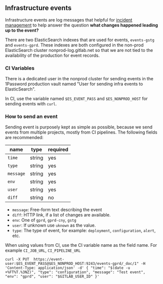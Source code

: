 ## Infrastructure events

Infrastructure events are log messages that helpful for [incident management](https://about.gitlab.com/handbook/engineering/infrastructure/incident-management/) to help answer the question **what changes happened leading up to the event?**

There are two ElasticSearch indexes that are used for events, `events-gstg` and `events-gprd`.
These indexes are both configured in the non-prod ElasticSearch cluster nonprod-log.gitlab.net so that we are not tied to the availability of the production for event records.

### CI Variables

There is a dedicated user in the nonprod cluster for sending events in the 1Password production vault named "User for sending infra events to ElasticSearch".

In CI, use the variable named `$ES_EVENT_PASS` and `$ES_NONPROD_HOST` for sending events with `curl`.

### How to send an event

Sending event is purposely kept as simple as possible, because we send events from multiple projects, mostly from CI pipelines.
The following fields are recommended:

| name      | type | required |
| ---       | ---  | --- |
| `time`    | string | yes |
| `type`    | string | yes |
| `message` | string | yes |
| `env`     | string | yes |
| `user`    | string | yes |
| `diff`    | string | no |

* `message`: Free-form text describing the event
* `diff`: HTTP link, if a list of changes are available.
* `env`: One of `gprd`, `gprd-cny`, `gstg`
* `user`: If unknown use `uknown` as the value.
* `type`: The type of event, for example: `deployment`, `configuration`, `alert`, etc.

When using values from CI, use the CI variable name as the field name.
For example `CI_JOB_URL`, `CI_PIPELINE_URL`


```
curl -X PUT  https://event-user:$ES_EVENT_PASS@$ES_NONPROD_HOST:9243/events-gprd/_doc/1" -H 'Content-Type: application/json' -d' { "time": "$(date -u +%FT%T.%3NZ)", "type": "configuration", "message": "Test event", "env": "gprd", "user": "$GITLAB_USER_ID" }'
```
